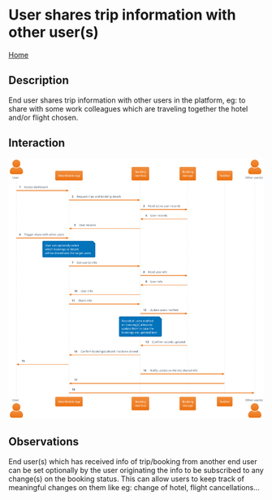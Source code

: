 # User shares trip information with other user(s)

[Home](../../README.md)

## Description

End user shares trip information with other users in the platform, eg: to share with some work colleagues which are traveling together the hotel and/or flight chosen.

## Interaction

![](user_shares_trip_info_with_other_user.svg)

## Observations

End user(s) which has received info of trip/booking from another end user can be set optionally by the user originating the info to be subscribed to any change(s) on the booking status. This can allow users to keep track of meaningful changes on them like eg: change of hotel, flight cancellations...
